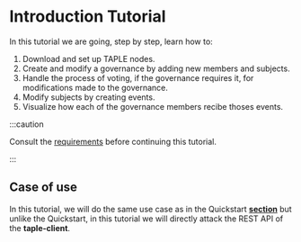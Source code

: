 # Introduction Tutorial

In this tutorial we are going, step by step, learn how to:

1. Download and set up TAPLE nodes.
2. Create and modify a governance by adding new members and subjects.
3. Handle the process of voting, if the governance requires it, for modifications made to the governance.
4. Modify subjects by creating events.
5. Visualize how each of the governance members recibe thoses events.

:::caution

Consult the [requirements](./../first-steps.md) before continuing this tutorial.

:::

## Case of use
In this tutorial, we will do the same use case as in the Quickstart **[section](../quickstart.md#description)** but unlike the Quickstart, in this tutorial we will directly attack the REST API of the **taple-client**.